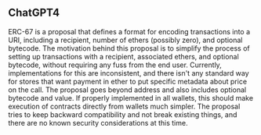 ## ChatGPT4

ERC-67 is a proposal that defines a format for encoding transactions into a URI, including a recipient, number of ethers (possibly zero), and optional bytecode. The motivation behind this proposal is to simplify the process of setting up transactions with a recipient, associated ethers, and optional bytecode, without requiring any fuss from the end user. Currently, implementations for this are inconsistent, and there isn't any standard way for stores that want payment in ether to put specific metadata about price on the call. The proposal goes beyond address and also includes optional bytecode and value. If properly implemented in all wallets, this should make execution of contracts directly from wallets much simpler. The proposal tries to keep backward compatibility and not break existing things, and there are no known security considerations at this time.
